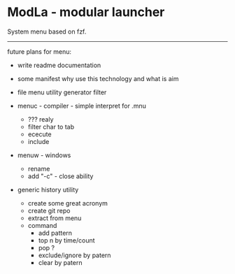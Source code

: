 # ModLa - modular launcher

System menu based on fzf. 

----

future plans for menu:
- write readme documentation 
- some manifest why use this technology and what is aim
- file menu utility generator filter
- menuc - compiler - simple interpret for .mnu
    - ??? realy
    - filter char to tab
    - ececute
    - include
- menuw - windows
    - rename 
    - add "-c" - close ability

- generic history utility 
    - create some great acronym
    - create git repo
    - extract from menu
    - command
      - add pattern
      - top n by time/count 
      - pop ?
      - exclude/ignore by patern
      - clear by patern
